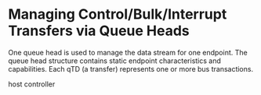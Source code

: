 # Managing Control/Bulk/Interrupt Transfers via Queue Heads

One queue head is used to manage the data stream for one endpoint. 
The queue head structure contains static endpoint characteristics and capabilities. 
Each qTD (a transfer) represents one or more bus transactions.

 host controller


